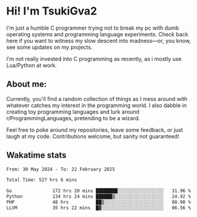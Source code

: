 # Hi! I'm TsukiGva2

I'm just a humble C programmer trying not to break my pc with dumb operating systems and programming language experiments. Check back here if you want to witness my slow descent into madness—or, you know, see some updates on my projects.

I'm not really invested into C programming as recently, as i mostly use Lua/Python at work.

## About me:

Currently, you'll find a random collection of things as I mess around with whatever catches my interest in the programming world. I also dabble in creating toy programming languages and lurk around r/ProgrammingLanguages, pretending to be a wizard.

Feel free to poke around my repositories, leave some feedback, or just laugh at my code. Contributions welcome, but sanity not guaranteed!

## Wakatime stats
<!--START_SECTION:waka-->

```txt
From: 30 May 2024 - To: 22 February 2025

Total Time: 527 hrs 6 mins

Go               172 hrs 20 mins ████████░░░░░░░░░░░░░░░░░   31.96 %
Python           134 hrs 24 mins ██████▒░░░░░░░░░░░░░░░░░░   24.92 %
PHP              48 hrs          ██▒░░░░░░░░░░░░░░░░░░░░░░   08.90 %
LLVM             35 hrs 22 mins  █▓░░░░░░░░░░░░░░░░░░░░░░░   06.56 %
```

<!--END_SECTION:waka-->

